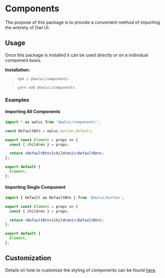 # Components

The purpose of this package is to provide a convenient method of importing the entirety of Owl UI.

## Usage

Once this package is installed it can be used directly or on a individual component basis.

**Installation:**

> `npm i @owlui/components`
>
> `yarn add @owlui/components`

### Examples

#### Importing All Components

```jsx
import * as owlui from '@owlui/components';

const DefaultBtn = owlui.button.Default;

export const Element = props => {
  const { children } = props;

  return <DefaultBtn>{children}</DefaultBtn>;
};

export default {
  Element,
};
```

#### Importing Single Component

```jsx
import { Default as DefaultBtn } from '@owlui/button';

export const Element = props => {
  const { children } = props;

  return <DefaultBtn>{children}</DefaultBtn>;
};

export default {
  Element,
};
```

## Customization

Details on how to customize the styling of components can be found [here](../theme/README.md).
